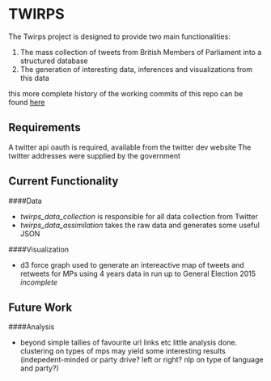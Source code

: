 TWIRPS
======

The Twirps project is designed to provide two main functionalities:

1. The mass collection of tweets from British Members of Parliament into a structured database
2. The generation of interesting data, inferences and visualizations from this data


this more complete history of the working commits of this repo can be found [here](https://github.com/condnsdmatters/archipelago)

Requirements
------------
A twitter api oauth is required, available from the twitter dev website
The twitter addresses were supplied by the government

Current Functionality
---------------------

####Data 
+ *twirps_data_collection* is responsible for all data collection from Twitter
+ *twirps_data_assimilation* takes the raw data and generates some useful JSON

####Visualization
+ d3 force graph used to generate an intereactive map of tweets and retweets for MPs using 4 years data in run up to General Election 2015 *incomplete*

Future Work
---------------
####Analysis
+ beyond simple tallies of favourite url links etc little analysis done. clustering on types of mps may yield some interesting results (indepedent-minded or party drive? left or right? nlp on type of language and party?)
